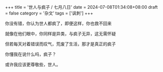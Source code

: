 +++
title = '世人与疯子 / 七月八日'
date = 2024-07-08T01:34:08+08:00
draft = false
category = '杂文'
tags = ['讽刺']
+++

你没有错，你认为世人都疯了，即便这样，你也救不回来

就像在他们眼中，你同样是异类，与疯子无异，这无需怀疑

但若每天对着错误而叹气，荒废了生活，那才是真正的疯子

你懂我在说什么吗，疯子？

或许我应该更尊敬些，世人。